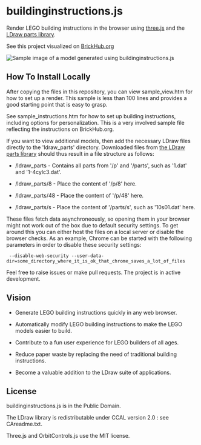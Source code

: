 # buildinginstructions.js

Render LEGO building instructions in the browser using [three.js](https://github.com/mrdoob/three.js/?PHPSESSID=3d110c25f9ee23ac1642f6f238ba357e) and the [LDraw parts library](http://www.ldraw.org).

See this project visualized on [BrickHub.org](https://brickhub.org)

![Sample image of a model generated using buildinginstructions.js](https://brickhub.org/i/data/14/14.png)

## How To Install Locally

After copying the files in this repository, you can view sample_view.htm for how to set up a render. This sample is less than 100 lines and provides a good starting point that is easy to grasp.

See sample_instructions.htm for how to set up building instructions, including options for personalization. This is a very involved sample file reflecting the instructions on BrickHub.org.

If you want to view additional models, then add the necessary LDraw files directly to the 'ldraw_parts' directory. Downloaded files from [the LDraw parts library](http://www.ldraw.org/parts/latest-parts.html) should thus result in a file structure as follows:


* /ldraw_parts - Contains all parts from '/p' and '/parts', such as '1.dat' and '1-4cylc3.dat'.

* /ldraw_parts/8 - Place the content of '/p/8' here.

* /ldraw_parts/48 - Place the content of '/p/48' here.

* /ldraw_parts/s - Place the content of '/parts/s', such as '10s01.dat' here.


These files fetch data asynchroneously, so opening them in your browser might not work out of the box due to default security settings. To get around this you can either host the files on a local server or disable the browser checks. As an example, Chrome can be started with the following parameters in order to disable these security settings:

```
 --disable-web-security --user-data-dir=some_directory_where_it_is_ok_that_chrome_saves_a_lot_of_files
```

Feel free to raise issues or make pull requests. The project is in active development.

## Vision

- Generate LEGO building instructions quickly in any web browser.

- Automatically modify LEGO building instructions to make the LEGO models easier to build.

- Contribute to a fun user experience for LEGO builders of all ages.

- Reduce paper waste by replacing the need of traditional building instructions.

- Become a valuable addition to the LDraw suite of applications.

## License

buildinginstructions.js is in the Public Domain. 

The LDraw library is redistributable under CCAL version 2.0 : see CAreadme.txt.

Three.js and OrbitControls.js use the MIT license.